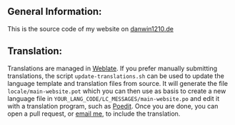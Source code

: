 General Information:
--------------------

This is the source code of my website on [danwin1210.de](https://danwin1210.de)

Translation:
--------------------------

Translations are managed in [Weblate](https://weblate.danwin1210.de/projects/DanWin/main-website).
If you prefer manually submitting translations, the script `update-translations.sh` can be used to update the language template and translation files from source.
It will generate the file `locale/main-website.pot` which you can then use as basis to create a new language file in `YOUR_LANG_CODE/LC_MESSAGES/main-website.po` and edit it with a translation program, such as [Poedit](https://poedit.net/).
Once you are done, you can open a pull request, or [email me](mailto:daniel@danwin1210.de), to include the translation.

